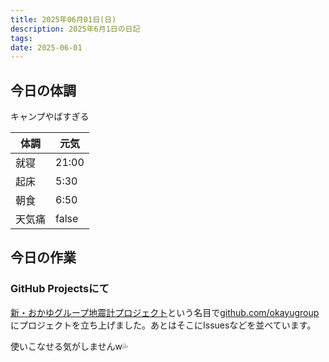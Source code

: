 ```yaml
---
title: 2025年06月01日(日)
description: 2025年6月1日の日記
tags: 
date: 2025-06-01
---
```


## 今日の体調
キャンプやばすぎる

| 体調  | 元気    |
| --- | ----- |
| 就寝  | 21:00 |
| 起床  | 5:30  |
| 朝食  | 6:50  |
| 天気痛 | false |

## 今日の作業
### GitHub Projectsにて
[新・おかゆグループ地震計プロジェクト](https://github.com/orgs/okayugroup/projects/1)という名目で[github.com/okayugroup](https://github.com/okayugroup/)にプロジェクトを立ち上げました。あとはそこにIssuesなどを並べています。

使いこなせる気がしませんw💦